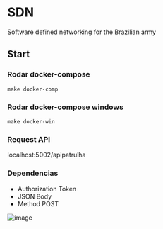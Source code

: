 # SDN
Software defined networking for the Brazilian army

## Start

### Rodar docker-compose
```
make docker-comp
```

### Rodar docker-compose windows 

```
make docker-win
```

### Request API 

localhost:5002/apipatrulha

### Dependencias 

- Authorization Token
- JSON Body
- Method POST

![image](https://user-images.githubusercontent.com/48387196/139358942-6cbe576b-a214-41c7-8d46-779e31c735fb.png)
